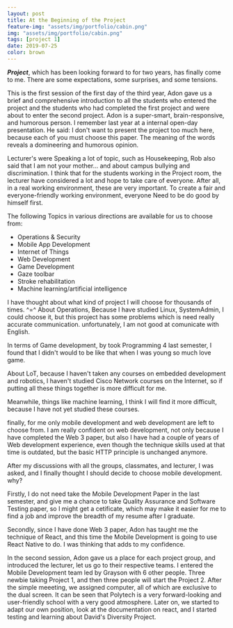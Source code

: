 ```yaml
---
layout: post
title: At the Beginning of the Project
feature-img: "assets/img/portfolio/cabin.png"
img: "assets/img/portfolio/cabin.png"
tags: [project 1]
date: 2019-07-25
color: brown
---
```


___Project___, which has been looking forward to for two years, has finally come to me. There are some expectations, some surprises, and some tensions.

This is the first session of the first day of the third year, Adon gave us a brief and comprehensive introduction to all the students who entered the project and the students who had completed the first project and were about to enter the second project. Adon is a super-smart, brain-responsive, and humorous person. I remember last year at a internal open-day presentation. He said: I don't want to present the project too much here, because each of you must choose this paper. The meaning of the words reveals a domineering and humorous opinion.


Lecturer's were Speaking a lot of topic, such as Housekeeping, Rob also said that I am not your mother... and about campus bullying and discrimination. I think that for the students working in the Project room, the lecturer have considered a lot and hope to take care of everyone. After all, in a real working environment, these are very important. To create a fair and everyone-friendly working environment, everyone Need to be do good by himself first.

The following Topics in various directions are available for us to choose from:
* Operations & Security
* Mobile App Development
* Internet of Things
* Web Development
* Game Development
* Gaze toolbar
* Stroke rehabilitation
* Machine learning/artificial intelligence

I have thought about what kind of project I will choose for thousands of times. ^=^
About Operations, Because I have studied Linux, SystemAdmin, I could choose it, but this project has some problems which is need really accurate communication. unfortunately, I am not good at comunicate with English. 

In terms of Game development, by took Programming 4 last semester, I found that I didn't would to be like that when I was young so much love game. 

About LoT, because I haven't taken any courses on embedded development and robotics, I haven't studied Cisco Network courses on the Internet, so if putting all these things together is more difficult for me. 

Meanwhile, things like machine learning, I think I will find it more difficult, because I have not yet studied these courses. 

finally, for me only mobile development and web development are left to choose from. I am really confident on web development, not only because I have completed the Web 3 paper, but also I have had a couple of years of Web development experience, even though the technique skills used at that time is outdated, but the basic HTTP principle is unchanged anymore.

After my discussions with all the groups, classmates, and lecturer, I was asked, and I finally thought I should decide to choose mobile development. why?

Firstly, I do not need take the Mobile Development Paper in the last semester, and give me a chance to take Quality Assurance and
Software Testing paper, so I might get a cetificate, which may make it easier for me to find a job and improve the breadth of my resume after I graduate.

Secondly, since I have done Web 3 paper, Adon has taught me the technique of React, and this time the Mobile Development is going to use React Native to do. I was thinking that adds to my confidence.

In the second session, Adon gave us a place for each project group, and introduced the lecturer, let us go to their respective teams. I entered the Mobile Development team led by Grayson with 6 other people. Three newbie taking Project 1, and then three people will start the Project 2. After the simple meeeting, we assigned computer, all of which are exclusive to the dual screen. It can be seen that Polytech is a very forward-looking and user-friendly school with a very good atmosphere. Later on, we started to adapt our own position, look at the documentation on react, and I started testing and learning about David's Diversity Project.
